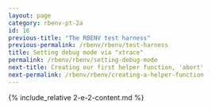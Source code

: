 ```yaml
---
layout: page
category: rbenv-pt-2a
id: 16
previous-title: "The RBENV test harness"
previous-permalink: /rbenv/rbenv/test-harness
title: Setting debug mode via "xtrace"
permalink: /rbenv/rbenv/setting-debug-mode
next-title: Creating our first helper function, 'abort'
next-permalink: /rbenv/rbenv/creating-a-helper-function
---
```


{% include_relative 2-e-2-content.md %}
